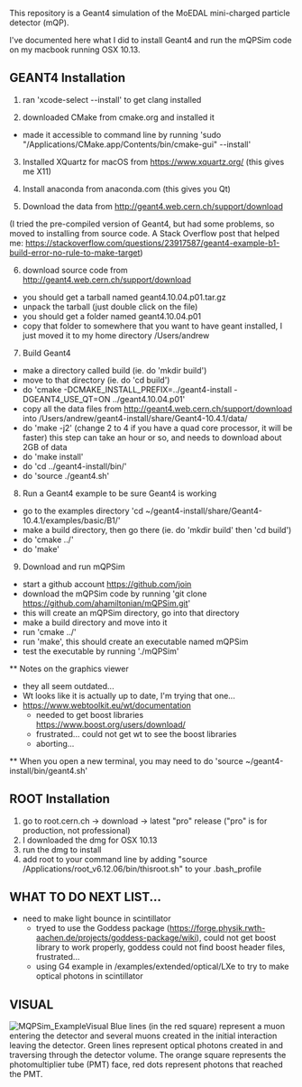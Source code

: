This repository is a Geant4 simulation of the MoEDAL mini-charged particle detector (mQP).

I've documented here what I did to install Geant4 and run the mQPSim code on my macbook running OSX 10.13.  


GEANT4 Installation
-------------------

1. ran 'xcode-select --install' to get clang installed

2. downloaded CMake from cmake.org and installed it
  - made it accessible to command line by running
    'sudo "/Applications/CMake.app/Contents/bin/cmake-gui" --install'

3. Installed XQuartz for macOS from https://www.xquartz.org/ (this gives me X11)

4. Install anaconda from anaconda.com (this gives you Qt)

5. Download the data from http://geant4.web.cern.ch/support/download


(I tried the pre-compiled version of Geant4, but had some problems, so moved to installing from source code.  A Stack Overflow post that helped me:
https://stackoverflow.com/questions/23917587/geant4-example-b1-build-error-no-rule-to-make-target)

6. download source code from http://geant4.web.cern.ch/support/download
  - you should get a tarball named geant4.10.04.p01.tar.gz
  - unpack the tarball (just double click on the file)
  - you should get a folder named geant4.10.04.p01
  - copy that folder to somewhere that you want to have geant installed, I just moved it to my home directory /Users/andrew

7. Build Geant4
  - make a directory called build (ie. do 'mkdir build')
  - move to that directory (ie. do 'cd build')
  - do 'cmake -DCMAKE_INSTALL_PREFIX=../geant4-install -DGEANT4_USE_QT=ON ../geant4.10.04.p01'
  - copy all the data files from http://geant4.web.cern.ch/support/download into /Users/andrew/geant4-install/share/Geant4-10.4.1/data/
  - do 'make -j2'  (change 2 to 4 if you have a quad core processor, it will be faster)  this step can take an hour or so, and needs to download about 2GB of data
  - do 'make install'
  - do 'cd ../geant4-install/bin/'
  - do 'source ./geant4.sh'

8. Run a Geant4 example to be sure Geant4 is working
  - go to the examples directory 'cd ~/geant4-install/share/Geant4-10.4.1/examples/basic/B1/'
  - make a build directory, then go there (ie. do 'mkdir build' then 'cd build')
  - do 'cmake ../'
  - do 'make'

9. Download and run mQPSim
  - start a github account https://github.com/join
  - download the mQPSim code by running 'git clone https://github.com/ahamiltonian/mQPSim.git'
  - this will create an mQPSim directory, go into that directory
  - make a build directory and move into it
  - run 'cmake ../'
  - run 'make', this should create an executable named mQPSim
  - test the executable by running './mQPSim'

** Notes on the graphics viewer
- they all seem outdated...
- Wt looks like it is actually up to date, I'm trying that one...
- https://www.webtoolkit.eu/wt/documentation
   - needed to get boost libraries https://www.boost.org/users/download/
   - frustrated...  could not get wt to see the boost libraries
   - aborting...


** When you open a new terminal, you may need to do 'source ~/geant4-install/bin/geant4.sh'


ROOT Installation
------------------

1. go to root.cern.ch -> download -> latest "pro" release ("pro" is for production, not professional)
2. I downloaded the dmg for OSX 10.13
3. run the dmg to install
4. add root to your command line by adding "source /Applications/root_v6.12.06/bin/thisroot.sh" to your .bash_profile


WHAT TO DO NEXT LIST...
-----------------------

- need to make light bounce in scintillator
  - tryed to use the Goddess package (https://forge.physik.rwth-aachen.de/projects/goddess-package/wiki), could not get boost library to work properly, goddess could not find boost header files, frustrated...
  - using G4 example in /examples/extended/optical/LXe to try to make optical photons in scintillator
 

VISUAL
------

![MQPSim_ExampleVisual](https://github.com/ahamiltonian/mQPSim/assets/25381062/4b5e100d-6205-49bc-b4cc-95b792f52a69)
Blue lines (in the red square) represent a muon entering the detector and several muons created in the initial interaction leaving the detector.  Green lines represent optical photons created in and traversing through the detector volume.  The orange square represents the photomultiplier tube (PMT) face, red dots represent photons that reached the PMT.
